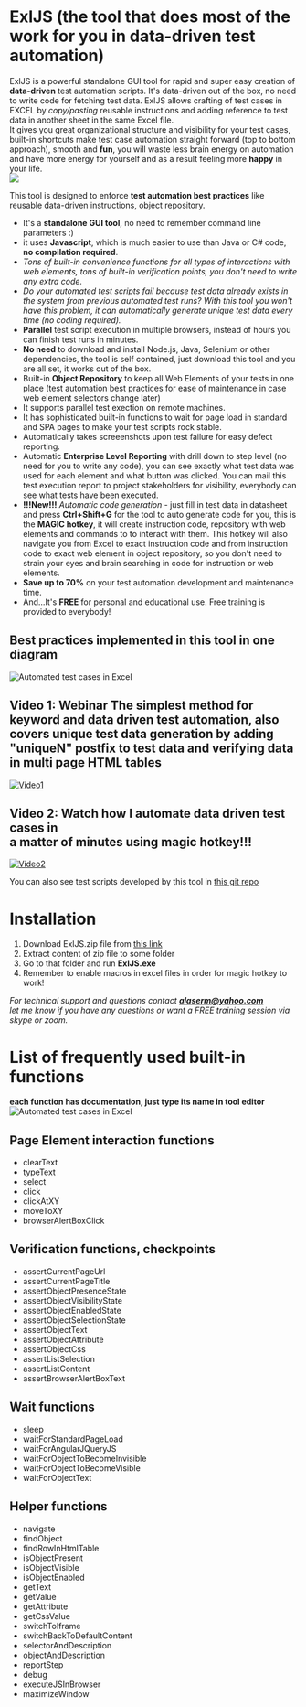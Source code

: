 # ExlJS (the tool that does most of the work for you in data-driven test automation)
ExlJS is a powerful standalone GUI tool for rapid and super easy creation of **data-driven** test automation scripts. It's data-driven out of the box, no need to write code for fetching test data. ExlJS allows crafting of test cases in EXCEL by *copy/pasting* reusable instructions and adding reference to test data in another sheet in the same Excel file.<br/> It gives you great organizational structure and visibility for your test cases, built-in shortcuts make test case automation straight forward (top to bottom approach), smooth and **fun**, you will waste less brain energy on automation and have more energy for yourself and as a result feeling more **happy** in your life.<br/>
![](http://23.236.144.243/VisualTAFScreenshots/happy-family.jpg)

This tool is designed to enforce **test automation best practices** like reusable data-driven instructions, object repository.
- It's a **standalone GUI tool**, no need to remember  command line parameters :)
- it uses **Javascript**, which is much easier to use than Java or C# code, **no compilation required**.
- *Tons of built-in convenience functions for all types of interactions with web elements, tons of built-in verification points, you don't need to write any extra code.*
- *Do your automated test scripts fail because test data already exists in the system from previous automated test runs? With this tool you won't have this problem, it can automatically generate unique test data every time (no coding required).*
- **Parallel** test script execution in multiple browsers, instead of hours you can finish test runs in minutes.
- **No need** to download and install Node.js, Java, Selenium or other dependencies, the tool is self contained, just download this tool and you are all set, it works out of the box.
- Built-in **Object Repository** to keep all Web Elements of your tests in one place (test automation best practices for ease of maintenance in case web element selectors change later) 
- It supports parallel test exection on remote machines.
- It has sophisticated built-in functions to wait for page load in standard and SPA pages to make your test scripts rock stable.
- Automatically takes screeenshots upon test failure for easy defect reporting.
- Automatic **Enterprise Level Reporting** with drill down to step level (no need for you to write any code), you can see exactly what test data was used for each element and what button was clicked. You can mail this test execution report to project stakeholders for visibility, everybody can see what tests have been executed.
- **!!!New!!!** *Automatic code generation* - just fill in test data in datasheet and press **Ctrl+Shift+G** for the tool to auto generate code for you, this is the  **MAGIC hotkey**, it will create instruction code, repository with web elements and commands to to interact with them. This hotkey will also navigate you from Excel to exact instruction code and from instruction code to exact web element in object repository, so you don't need to strain your eyes and brain searching in code for instruction or web elements.
- **Save up to 70%** on your test automation development and maintenance time.
- And...It's **FREE** for personal and educational use. Free training is provided to everybody!

## Best practices implemented in this tool in one diagram
![Automated test cases in Excel](http://23.236.144.243/VisualTAFScreenshots/best-practices3.png)<br/>

## Video 1: Webinar The simplest method for keyword and data driven test automation, also covers unique test data generation by adding "uniqueN" postfix to test data and verifying data in multi page HTML tables
[![Video1](http://23.236.144.243/VisualTAFScreenshots/youtubevideo.png)](https://youtu.be/1JBU7He1VVc)<br/>
## Video 2: Watch how I automate data driven test cases in <br/> a matter of minutes using magic hotkey!!!
[![Video2](http://23.236.144.243/VisualTAFScreenshots/youtubevideo.png)](https://youtu.be/rKnTu1Sx-0A)


<!---	
[![Main Screen](http://23.236.144.243/VisualTAFScreenshots/overallcomponents4.png)](http://23.236.144.243/VisualTAFScreenshots/overallcomponents4.png)
-->
You can also see  test scripts developed by this tool in [this git repo](https://github.com/alaserm/DateParserAutomation)<br/>

# Installation
1. Download ExlJS.zip file from [this link](http://23.236.144.243/VisualTAF/ExlJS.zip)
2. Extract content of zip file to some folder
3. Go to that folder and run **ExlJS.exe**
4. Remember to enable macros in excel files in order for magic hotkey to work!
<!--
[![Main Screen](http://23.236.144.243/VisualTAFScreenshots/runtemplatecontextmenu.png)](http://23.236.144.243/VisualTAFScreenshots/runtemplatecontextmenu.png)
-->

*For technical support and questions contact **alaserm@yahoo.com**<br>
let me know if you have any questions or want a FREE training session via skype or zoom.*

# List of frequently used built-in functions
  **each function has documentation, just type its name in tool editor**
![Automated test cases in Excel](http://23.236.144.243/VisualTAFScreenshots/cheat-sheet.jpg)

## Page Element interaction functions
- clearText
- typeText
- select
- click
- clickAtXY
- moveToXY
- browserAlertBoxClick

## Verification functions, checkpoints
- assertCurrentPageUrl
- assertCurrentPageTitle
- assertObjectPresenceState
- assertObjectVisibilityState
- assertObjectEnabledState
- assertObjectSelectionState
- assertObjectText
- assertObjectAttribute
- assertObjectCss
- assertListSelection
- assertListContent
- assertBrowserAlertBoxText

## Wait functions
- sleep
- waitForStandardPageLoad
- waitForAngularJQueryJS
- waitForObjectToBecomeInvisible
- waitForObjectToBecomeVisible
- waitForObjectText


## Helper functions
- navigate
- findObject
- findRowInHtmlTable
- isObjectPresent
- isObjectVisible
- isObjectEnabled
- getText
- getValue
- getAttribute
- getCssValue
- switchToIframe
- switchBackToDefaultContent
- selectorAndDescription
- objectAndDescription
- reportStep
- debug
- executeJSInBrowser
- maximizeWindow
